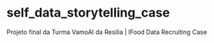 # self_data_storytelling_case
Projeto final da Turma VamoAI da Resilia | IFood Data Recruiting Case
